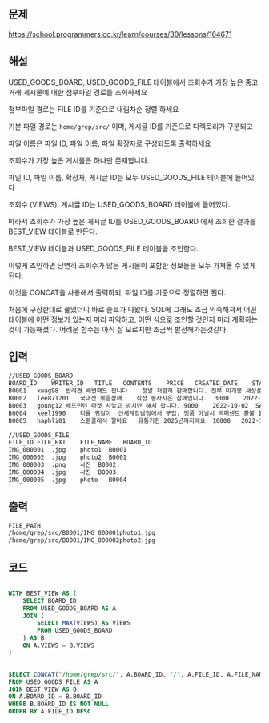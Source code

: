 ## 문제
https://school.programmers.co.kr/learn/courses/30/lessons/164671

## 해설
USED_GOODS_BOARD, USED_GOODS_FILE 테이블에서 조회수가 가장 높은 중고거래 게시물에 대한 첨부파일 경로를 조회하세요

첨부파일 경로는 FILE ID를 기준으로 내림차순 정렬 하세요

기본 파일 경로는 `home/grep/src/` 이며, 게시글 ID를 기준으로 디렉토리가 구분되고

파일 이름은 파일 ID, 파일 이름, 파일 확장자로 구성되도록 출력하세요

조회수가 가장 높은 게시물은 하나만 존재합니다.

파일 ID, 파일 이름, 확장자, 게시글 ID는 모두 USED_GOODS_FILE 테이블에 들어있다

조회수 (VIEWS), 게시글 ID는 USED_GOODS_BOARD 테이블에 들어있다.

따라서 조회수가 가장 높은 게시글 ID를 USED_GOODS_BOARD 에서 조회한 결과를 BEST_VIEW 테이블로 만든다.

BEST_VIEW 테이블과 USED_GOODS_FILE 테이블을 조인한다. 

이렇게 조인하면 당연히 조회수가 많은 게시물이 포함한 정보들을 모두 가져올 수 있게된다.

이것을 CONCAT을 사용해서 출력하되, 파일 ID를 기준으로 정렬하면 된다.

처음에 구상한대로 풀었더니 바로 솔브가 나왔다. SQL에 그래도 조금 익숙해져서 어떤 테이블에 어떤 정보가 있는지 미리 파악하고, 어떤 식으로 조인할 것인지 미리 계획하는 것이 가능해졌다. 어려운 함수는 아직 잘 모르지만 조금씩 발전해가는것같다.

## 입력
```txt
//USED_GOODS_BOARD
BOARD_ID	WRITER_ID	TITLE	CONTENTS	PRICE	CREATED_DATE	STATUS	VIEWS
B0001	kwag98	반려견 배변패드 팝니다	정말 저렴히 판매합니다. 전부 미개봉 새상품입니다.	12000	2022-10-01	DONE	250
B0002	lee871201	국내산 볶음참깨	직접 농사지은 참깨입니다.	3000	2022-10-02	DONE	121
B0003	goung12	배드민턴 라켓	사놓고 방치만 해서 팝니다.	9000	2022-10-02	SALE	212
B0004	keel1990	디올 귀걸이	신세계강남점에서 구입. 정품 아닐시 백퍼센트 환불	130000	2022-10-02	SALE	199
B0005	haphli01	스팸클래식 팔아요	유통기한 2025년까지에요	10000	2022-10-02	SALE	121

//USED_GOODS_FILE
FILE_ID	FILE_EXT	FILE_NAME	BOARD_ID
IMG_000001	.jpg	photo1	B0001
IMG_000002	.jpg	photo2	B0001
IMG_000003	.png	사진	B0002
IMG_000004	.jpg	사진	B0003
IMG_000005	.jpg	photo	B0004
```

## 출력
```txt
FILE_PATH
/home/grep/src/B0001/IMG_000001photo1.jpg
/home/grep/src/B0001/IMG_000002photo2.jpg
```

## 코드

```sql

WITH BEST_VIEW AS (
    SELECT BOARD_ID
    FROM USED_GOODS_BOARD AS A
    JOIN (
        SELECT MAX(VIEWS) AS VIEWS
        FROM USED_GOODS_BOARD
    ) AS B
    ON A.VIEWS = B.VIEWS
)


SELECT CONCAT("/home/grep/src/", A.BOARD_ID, "/", A.FILE_ID, A.FILE_NAME, A.FILE_EXT) AS FILE_PATH
FROM USED_GOODS_FILE AS A
JOIN BEST_VIEW AS B
ON A.BOARD_ID = B.BOARD_ID
WHERE B.BOARD_ID IS NOT NULL
ORDER BY A.FILE_ID DESC
```